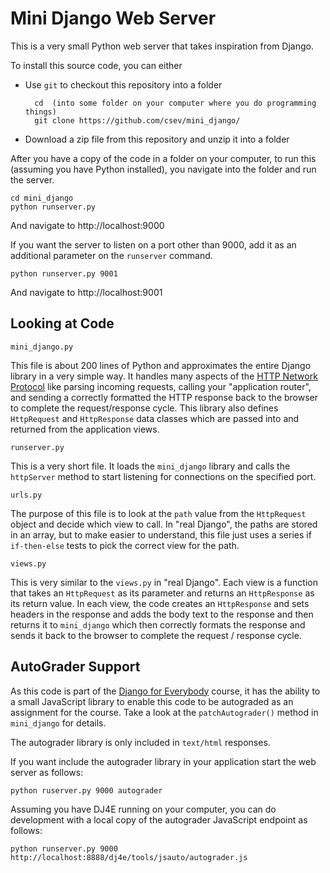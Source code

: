 
Mini Django Web Server
======================

This is a very small Python web server that takes inspiration from Django. 

To install this source code, you can either

* Use `git` to checkout this repository into a folder

        cd  (into some folder on your computer where you do programming things)
        git clone https://github.com/csev/mini_django/
  
* Download a zip file from this repository and unzip it into a folder

After you have a copy of the code in a folder on your computer, to run this (assuming you
have Python installed), you navigate into the folder and run the server.

    cd mini_django
    python runserver.py

And navigate to http://localhost:9000

If you want the server to listen on a port other than 9000, add it as an additional parameter on the
`runserver` command.

    python runserver.py 9001

And navigate to http://localhost:9001

Looking at Code
---------------

`mini_django.py`

This file is about 200 lines of Python and approximates the entire Django library in a very simple way.  It
handles many aspects of the <a href="https://en.wikipedia.org/wiki/HTTP" target="_blank:">HTTP Network Protocol</a>
like parsing incoming requests, calling your "application router", and sending a correctly formatted the HTTP response
back to the browser to complete the request/response cycle.  This library also defines `HttpRequest` and
`HttpResponse` data classes which are passed into and returned from the application views.

`runserver.py`

This is a very short file.  It loads the `mini_django` library and calls the `httpServer` method
to start listening for connections on the specified port.

`urls.py`

The purpose of this file is to look at the `path` value from the `HttpRequest` object and decide which view
to call.  In "real Django", the paths are stored in an array, but to make easier to understand, this file just
uses a series if `if-then-else` tests to pick the correct view for the path.

`views.py`

This is very similar to the `views.py` in "real Django".  Each view is a function that takes an `HttpRequest`
as its parameter and returns an `HttpResponse` as its return value.  In each view, the code creates
an `HttpResponse` and sets headers in the response and adds the body text to the response and then 
returns it to `mini_django` which then correctly formats the response and sends it back to the browser
to complete the request / response cycle.

AutoGrader Support
------------------

As this code is part of the <a href="https://www.dj4e.com/" target="_blank">Django for Everybody</a>
course, it has the ability to  a small JavaScript library to enable this code to be autograded
as an assignment for the course.  Take a look at the `patchAutograder()` method in `mini_django` for details.

The autograder library is only included in `text/html` responses.

If you want include the autograder library in your application start the web server as follows:

    python ruserver.py 9000 autograder

Assuming you have DJ4E running on your computer, you can  do development with a local
copy of the autograder JavaScript endpoint as follows:

    python runserver.py 9000 http://localhost:8888/dj4e/tools/jsauto/autograder.js

